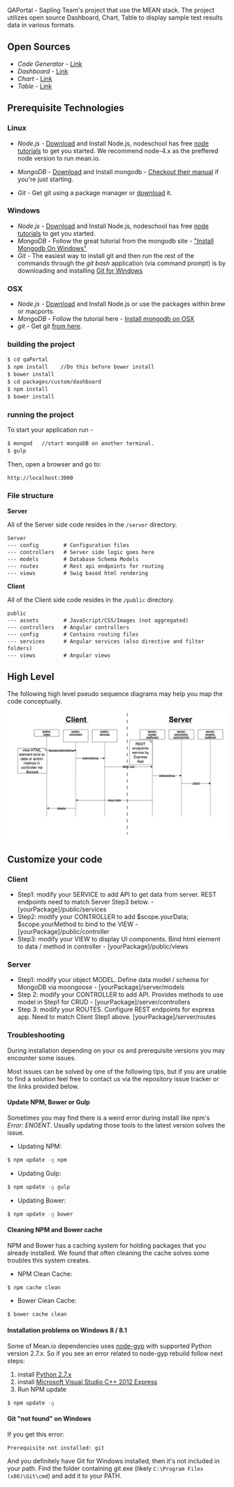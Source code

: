 
QAPortal - Sapling Team's project that use the MEAN stack.  The project utilizes open source Dashboard, Chart, Table
to display sample test results data in various formats.

## Open Sources
* *Code Generator* - <a href="https://github.com/linnovate/mean">Link</a>
* *Dashboard* - <a href="https://github.com/angular-dashboard-framework/angular-dashboard-framework">Link</a>
* *Chart* - <a href="https://github.com/jtblin/angular-chart.js">Link</a>
* *Table* - <a href="https://github.com/lorenzofox3/Smart-Table">Link</a>

## Prerequisite Technologies
### Linux
* *Node.js* - <a href="http://nodejs.org/download/">Download</a> and Install Node.js, nodeschool has free <a href=" http://nodeschool.io/#workshoppers">node tutorials</a> to get you started. We recommend node-4.x as the preffered node version to run mean.io.
* *MongoDB* - <a href="https://www.mongodb.org/downloads">Download</a> and Install mongodb - <a href="https://docs.mongodb.org/manual/">Checkout their manual</a> if you're just starting.


* *Git* - Get git using a package manager or <a href="http://git-scm.com/downloads">download</a> it.

### Windows
* *Node.js* - <a href="http://nodejs.org/download/">Download</a> and Install Node.js, nodeschool has free <a href=" http://nodeschool.io/#workshoppers">node tutorials</a> to get you started.
* *MongoDB* - Follow the great tutorial from the mongodb site - <a href="https://docs.mongodb.org/manual/tutorial/install-mongodb-on-windows/">"Install Mongodb On Windows"</a>
* *Git* - The easiest way to install git and then run the rest of the commands through the *git bash* application (via command prompt) is by downloading and installing <a href="http://git-scm.com/download/win">Git for Windows</a>

### OSX
* *Node.js* -  <a href="http://nodejs.org/download/">Download</a> and Install Node.js or use the packages within brew or macports.
* *MongoDB* - Follow the tutorial here - <a href="https://docs.mongodb.org/manual/tutorial/install-mongodb-on-os-x/">Install mongodb on OSX</a>
* *git* - Get git <a href="http://git-scm.com/download/mac">from here</a>.

### building the project
```bash
$ cd qaPortal
$ npm install    //Do this before bower install
$ bower install
$ cd packages/custom/dashboard
$ npm install
$ bower install
```

### running the project
To start your application run -
```bash
$ mongod   //start mongoDB on another terminal.
$ gulp
```

Then, open a browser and go to:
```bash
http://localhost:3000
```

### File structure

**Server**

All of the Server side code resides in the `/server` directory.

    Server
    --- config        # Configuration files
    --- controllers   # Server side logic goes here
    --- models        # Database Schema Models
    --- routes        # Rest api endpoints for routing
    --- views         # Swig based html rendering

**Client**

All of the Client side code resides in the `/public` directory.

    public
    --- assets        # JavaScript/CSS/Images (not aggregated)
    --- controllers   # Angular controllers
    --- config        # Contains routing files
    --- services      # Angular services (also directive and filter folders)
    --- views         # Angular views

## High Level

The following high level pseudo sequence diagrams may help you map the code conceptually.
![Pseudo Sequence Flow](docs/FlowSequence.jpg "Pseudo Sequence Flow")

## Customize your code
### Client
* Step1: modify your SERVICE to add API to get data from server.  REST endpoints need to match Server Step3 below. - [yourPackage]/public/services
* Step2: modify your CONTROLLER to add $scope.yourData; $scope.yourMethod to bind to the VIEW - [yourPackage]/public/controller
* Step3: modify your VIEW to display UI components. Bind html element to data / method in controller - [yourPackage]/public/views


### Server
* Step1: modify your object MODEL. Define data model / schema for MongoDB via moongoose -  [yourPackage]/server/models
* Step 2: modify your CONTROLLER to add API.  Provides methods to use model in Step1 for CRUD - [yourPackage]/server/controllers
* Step 3: modify your ROUTES. Configure REST endpoints for express app.  Need to match Client Step1 above. [yourPackage]/server/routes


### Troubleshooting
During installation depending on your os and prerequisite versions you may encounter some issues.

Most issues can be solved by one of the following tips, but if you are unable to find a solution feel free to contact us via the repository issue tracker or the links provided below.

#### Update NPM, Bower or Gulp
Sometimes you may find there is a weird error during install like npm's *Error: ENOENT*. Usually updating those tools to the latest version solves the issue.

* Updating NPM:
```bash
$ npm update -g npm
```

* Updating Gulp:
```bash
$ npm update -g gulp
```

* Updating Bower:
```bash
$ npm update -g bower
```

#### Cleaning NPM and Bower cache
NPM and Bower has a caching system for holding packages that you already installed.
We found that often cleaning the cache solves some troubles this system creates.

* NPM Clean Cache:
```bash
$ npm cache clean
```

* Bower Clean Cache:
```bash
$ bower cache clean
```

#### Installation problems on Windows 8 / 8.1
Some of Mean.io dependencies uses [node-gyp](https://github.com/nodejs/node-gyp) with supported Python version 2.7.x. So if you see an error related to node-gyp rebuild follow next steps:

1. install [Python 2.7.x](https://www.python.org/downloads/)
2. install [Microsoft Visual Studio C++ 2012 Express](http://www.microsoft.com/en-us/download/details.aspx?id=34673)
3. Run NPM update

```bash
$ npm update -g
```

#### Git "not found" on Windows
If you get this error:

```text
Prerequisite not installed: git
```

And you definitely have Git for Windows installed, then it's not included in your path. Find the folder containing git.exe (likely `C:\Program Files (x86)\Git\cmd`) and add it to your PATH.



